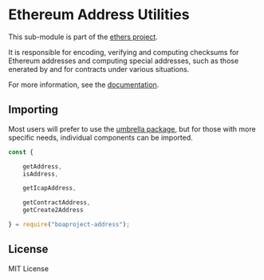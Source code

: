 Ethereum Address Utilities
==========================

This sub-module is part of the [ethers project](https://github.com/ethers-io/ethers.js).

It is responsible for encoding, verifying and computing checksums for
Ethereum addresses and computing special addresses, such as those
enerated by and for contracts under various situations.

For more information, see the [documentation](https://docs.ethers.io/v5/api/utils/address/).

Importing
---------

Most users will prefer to use the [umbrella package](https://www.npmjs.com/package/ethers),
but for those with more specific needs, individual components can be imported.

```javascript
const {

    getAddress,
    isAddress,

    getIcapAddress,

    getContractAddress,
    getCreate2Address

} = require("boaproject-address");
```

License
-------

MIT License
